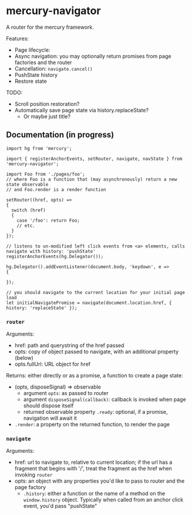 mercury-navigator
=================

A router for the mercury framework.

Features:
- Page lifecycle: 
- Async navigation: you may optionally return promises from page factories and the router
- Cancellation: `navigate.cancel()`
- PushState history
- Restore state

TODO:
- Scroll position restoration?
- Automatically save page state via history.replaceState?
  - Or maybe just title?

Documentation (in progress)
---------------------------

```
import hg from 'mercury';

import { registerAnchorEvents, setRouter, navigate, navState } from 'mercury-navigator';

import Foo from './pages/foo';
// where Foo is a function that (may asynchronously) return a new state observable
// and Foo.render is a render function

setRouter((href, opts) =>
{
  switch (href)
  {
    case '/foo': return Foo;
    // etc.
  }
});

// listens to un-modified left click events from <a> elements, calls navigate with history: 'pushState'
registerAnchorEvents(hg.Delegator());

hg.Delegator().addEventListener(document.body, 'keydown', e =>
{
  
});

// you should navigate to the current location for your initial page load
let initialNavigatePromise = navigate(document.location.href, { history: 'replaceState' });
```

### `router`

Arguments:
- href: path and querystring of the href passed
- opts: copy of object passed to navigate, with an additional property (below)
- opts.fullUrl: URL object for href

Returns: either directly or as a promise, a function to create a page state:
- (opts, disposeSignal) => observable
  - argument `opts`: as passed to router
  - argument `disposeSignal(callback)`: callback is invoked when page should dispose itself
  - returned observable property `.ready`: optional, if a promise, navigation will await it
- `.render`: a property on the returned function, to render the page

### `navigate`

Arguments:
- href: url to navigate to, relative to current location; if the url has a fragment that begins with '/', treat the fragment as the href when invoking `router`
- opts: an object with any properties you'd like to pass to router and the page factory
  - `.history`: either a function or the name of a method on the `window.history` object. Typically when called from an anchor click event, you'd pass "pushState"

